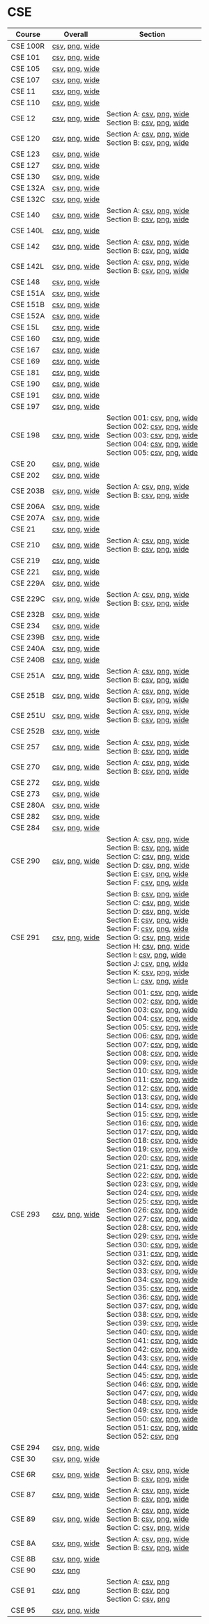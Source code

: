 # CSE

| Course | Overall | Section |
| ------ | ------- | ------- |
| CSE 100R | [csv](https://github.com/UCSD-Historical-Enrollment-Data/2024Winter/blob/main/overall/CSE%20100R.csv), [png](https://raw.githubusercontent.com/UCSD-Historical-Enrollment-Data/2024Winter/main/plot_overall/CSE%20100R.png), [wide](https://raw.githubusercontent.com/UCSD-Historical-Enrollment-Data/2024Winter/main/plot_overall_wide/CSE%20100R.png) |  |
| CSE 101 | [csv](https://github.com/UCSD-Historical-Enrollment-Data/2024Winter/blob/main/overall/CSE%20101.csv), [png](https://raw.githubusercontent.com/UCSD-Historical-Enrollment-Data/2024Winter/main/plot_overall/CSE%20101.png), [wide](https://raw.githubusercontent.com/UCSD-Historical-Enrollment-Data/2024Winter/main/plot_overall_wide/CSE%20101.png) |  |
| CSE 105 | [csv](https://github.com/UCSD-Historical-Enrollment-Data/2024Winter/blob/main/overall/CSE%20105.csv), [png](https://raw.githubusercontent.com/UCSD-Historical-Enrollment-Data/2024Winter/main/plot_overall/CSE%20105.png), [wide](https://raw.githubusercontent.com/UCSD-Historical-Enrollment-Data/2024Winter/main/plot_overall_wide/CSE%20105.png) |  |
| CSE 107 | [csv](https://github.com/UCSD-Historical-Enrollment-Data/2024Winter/blob/main/overall/CSE%20107.csv), [png](https://raw.githubusercontent.com/UCSD-Historical-Enrollment-Data/2024Winter/main/plot_overall/CSE%20107.png), [wide](https://raw.githubusercontent.com/UCSD-Historical-Enrollment-Data/2024Winter/main/plot_overall_wide/CSE%20107.png) |  |
| CSE 11 | [csv](https://github.com/UCSD-Historical-Enrollment-Data/2024Winter/blob/main/overall/CSE%2011.csv), [png](https://raw.githubusercontent.com/UCSD-Historical-Enrollment-Data/2024Winter/main/plot_overall/CSE%2011.png), [wide](https://raw.githubusercontent.com/UCSD-Historical-Enrollment-Data/2024Winter/main/plot_overall_wide/CSE%2011.png) |  |
| CSE 110 | [csv](https://github.com/UCSD-Historical-Enrollment-Data/2024Winter/blob/main/overall/CSE%20110.csv), [png](https://raw.githubusercontent.com/UCSD-Historical-Enrollment-Data/2024Winter/main/plot_overall/CSE%20110.png), [wide](https://raw.githubusercontent.com/UCSD-Historical-Enrollment-Data/2024Winter/main/plot_overall_wide/CSE%20110.png) |  |
| CSE 12 | [csv](https://github.com/UCSD-Historical-Enrollment-Data/2024Winter/blob/main/overall/CSE%2012.csv), [png](https://raw.githubusercontent.com/UCSD-Historical-Enrollment-Data/2024Winter/main/plot_overall/CSE%2012.png), [wide](https://raw.githubusercontent.com/UCSD-Historical-Enrollment-Data/2024Winter/main/plot_overall_wide/CSE%2012.png) | Section A: [csv](https://github.com/UCSD-Historical-Enrollment-Data/2024Winter/blob/main/section/CSE%2012_A.csv), [png](https://raw.githubusercontent.com/UCSD-Historical-Enrollment-Data/2024Winter/main/plot_section/CSE%2012_A.png), [wide](https://raw.githubusercontent.com/UCSD-Historical-Enrollment-Data/2024Winter/main/plot_section_wide/CSE%2012_A.png)<br>Section B: [csv](https://github.com/UCSD-Historical-Enrollment-Data/2024Winter/blob/main/section/CSE%2012_B.csv), [png](https://raw.githubusercontent.com/UCSD-Historical-Enrollment-Data/2024Winter/main/plot_section/CSE%2012_B.png), [wide](https://raw.githubusercontent.com/UCSD-Historical-Enrollment-Data/2024Winter/main/plot_section_wide/CSE%2012_B.png) |
| CSE 120 | [csv](https://github.com/UCSD-Historical-Enrollment-Data/2024Winter/blob/main/overall/CSE%20120.csv), [png](https://raw.githubusercontent.com/UCSD-Historical-Enrollment-Data/2024Winter/main/plot_overall/CSE%20120.png), [wide](https://raw.githubusercontent.com/UCSD-Historical-Enrollment-Data/2024Winter/main/plot_overall_wide/CSE%20120.png) | Section A: [csv](https://github.com/UCSD-Historical-Enrollment-Data/2024Winter/blob/main/section/CSE%20120_A.csv), [png](https://raw.githubusercontent.com/UCSD-Historical-Enrollment-Data/2024Winter/main/plot_section/CSE%20120_A.png), [wide](https://raw.githubusercontent.com/UCSD-Historical-Enrollment-Data/2024Winter/main/plot_section_wide/CSE%20120_A.png)<br>Section B: [csv](https://github.com/UCSD-Historical-Enrollment-Data/2024Winter/blob/main/section/CSE%20120_B.csv), [png](https://raw.githubusercontent.com/UCSD-Historical-Enrollment-Data/2024Winter/main/plot_section/CSE%20120_B.png), [wide](https://raw.githubusercontent.com/UCSD-Historical-Enrollment-Data/2024Winter/main/plot_section_wide/CSE%20120_B.png) |
| CSE 123 | [csv](https://github.com/UCSD-Historical-Enrollment-Data/2024Winter/blob/main/overall/CSE%20123.csv), [png](https://raw.githubusercontent.com/UCSD-Historical-Enrollment-Data/2024Winter/main/plot_overall/CSE%20123.png), [wide](https://raw.githubusercontent.com/UCSD-Historical-Enrollment-Data/2024Winter/main/plot_overall_wide/CSE%20123.png) |  |
| CSE 127 | [csv](https://github.com/UCSD-Historical-Enrollment-Data/2024Winter/blob/main/overall/CSE%20127.csv), [png](https://raw.githubusercontent.com/UCSD-Historical-Enrollment-Data/2024Winter/main/plot_overall/CSE%20127.png), [wide](https://raw.githubusercontent.com/UCSD-Historical-Enrollment-Data/2024Winter/main/plot_overall_wide/CSE%20127.png) |  |
| CSE 130 | [csv](https://github.com/UCSD-Historical-Enrollment-Data/2024Winter/blob/main/overall/CSE%20130.csv), [png](https://raw.githubusercontent.com/UCSD-Historical-Enrollment-Data/2024Winter/main/plot_overall/CSE%20130.png), [wide](https://raw.githubusercontent.com/UCSD-Historical-Enrollment-Data/2024Winter/main/plot_overall_wide/CSE%20130.png) |  |
| CSE 132A | [csv](https://github.com/UCSD-Historical-Enrollment-Data/2024Winter/blob/main/overall/CSE%20132A.csv), [png](https://raw.githubusercontent.com/UCSD-Historical-Enrollment-Data/2024Winter/main/plot_overall/CSE%20132A.png), [wide](https://raw.githubusercontent.com/UCSD-Historical-Enrollment-Data/2024Winter/main/plot_overall_wide/CSE%20132A.png) |  |
| CSE 132C | [csv](https://github.com/UCSD-Historical-Enrollment-Data/2024Winter/blob/main/overall/CSE%20132C.csv), [png](https://raw.githubusercontent.com/UCSD-Historical-Enrollment-Data/2024Winter/main/plot_overall/CSE%20132C.png), [wide](https://raw.githubusercontent.com/UCSD-Historical-Enrollment-Data/2024Winter/main/plot_overall_wide/CSE%20132C.png) |  |
| CSE 140 | [csv](https://github.com/UCSD-Historical-Enrollment-Data/2024Winter/blob/main/overall/CSE%20140.csv), [png](https://raw.githubusercontent.com/UCSD-Historical-Enrollment-Data/2024Winter/main/plot_overall/CSE%20140.png), [wide](https://raw.githubusercontent.com/UCSD-Historical-Enrollment-Data/2024Winter/main/plot_overall_wide/CSE%20140.png) | Section A: [csv](https://github.com/UCSD-Historical-Enrollment-Data/2024Winter/blob/main/section/CSE%20140_A.csv), [png](https://raw.githubusercontent.com/UCSD-Historical-Enrollment-Data/2024Winter/main/plot_section/CSE%20140_A.png), [wide](https://raw.githubusercontent.com/UCSD-Historical-Enrollment-Data/2024Winter/main/plot_section_wide/CSE%20140_A.png)<br>Section B: [csv](https://github.com/UCSD-Historical-Enrollment-Data/2024Winter/blob/main/section/CSE%20140_B.csv), [png](https://raw.githubusercontent.com/UCSD-Historical-Enrollment-Data/2024Winter/main/plot_section/CSE%20140_B.png), [wide](https://raw.githubusercontent.com/UCSD-Historical-Enrollment-Data/2024Winter/main/plot_section_wide/CSE%20140_B.png) |
| CSE 140L | [csv](https://github.com/UCSD-Historical-Enrollment-Data/2024Winter/blob/main/overall/CSE%20140L.csv), [png](https://raw.githubusercontent.com/UCSD-Historical-Enrollment-Data/2024Winter/main/plot_overall/CSE%20140L.png), [wide](https://raw.githubusercontent.com/UCSD-Historical-Enrollment-Data/2024Winter/main/plot_overall_wide/CSE%20140L.png) |  |
| CSE 142 | [csv](https://github.com/UCSD-Historical-Enrollment-Data/2024Winter/blob/main/overall/CSE%20142.csv), [png](https://raw.githubusercontent.com/UCSD-Historical-Enrollment-Data/2024Winter/main/plot_overall/CSE%20142.png), [wide](https://raw.githubusercontent.com/UCSD-Historical-Enrollment-Data/2024Winter/main/plot_overall_wide/CSE%20142.png) | Section A: [csv](https://github.com/UCSD-Historical-Enrollment-Data/2024Winter/blob/main/section/CSE%20142_A.csv), [png](https://raw.githubusercontent.com/UCSD-Historical-Enrollment-Data/2024Winter/main/plot_section/CSE%20142_A.png), [wide](https://raw.githubusercontent.com/UCSD-Historical-Enrollment-Data/2024Winter/main/plot_section_wide/CSE%20142_A.png)<br>Section B: [csv](https://github.com/UCSD-Historical-Enrollment-Data/2024Winter/blob/main/section/CSE%20142_B.csv), [png](https://raw.githubusercontent.com/UCSD-Historical-Enrollment-Data/2024Winter/main/plot_section/CSE%20142_B.png), [wide](https://raw.githubusercontent.com/UCSD-Historical-Enrollment-Data/2024Winter/main/plot_section_wide/CSE%20142_B.png) |
| CSE 142L | [csv](https://github.com/UCSD-Historical-Enrollment-Data/2024Winter/blob/main/overall/CSE%20142L.csv), [png](https://raw.githubusercontent.com/UCSD-Historical-Enrollment-Data/2024Winter/main/plot_overall/CSE%20142L.png), [wide](https://raw.githubusercontent.com/UCSD-Historical-Enrollment-Data/2024Winter/main/plot_overall_wide/CSE%20142L.png) | Section A: [csv](https://github.com/UCSD-Historical-Enrollment-Data/2024Winter/blob/main/section/CSE%20142L_A.csv), [png](https://raw.githubusercontent.com/UCSD-Historical-Enrollment-Data/2024Winter/main/plot_section/CSE%20142L_A.png), [wide](https://raw.githubusercontent.com/UCSD-Historical-Enrollment-Data/2024Winter/main/plot_section_wide/CSE%20142L_A.png)<br>Section B: [csv](https://github.com/UCSD-Historical-Enrollment-Data/2024Winter/blob/main/section/CSE%20142L_B.csv), [png](https://raw.githubusercontent.com/UCSD-Historical-Enrollment-Data/2024Winter/main/plot_section/CSE%20142L_B.png), [wide](https://raw.githubusercontent.com/UCSD-Historical-Enrollment-Data/2024Winter/main/plot_section_wide/CSE%20142L_B.png) |
| CSE 148 | [csv](https://github.com/UCSD-Historical-Enrollment-Data/2024Winter/blob/main/overall/CSE%20148.csv), [png](https://raw.githubusercontent.com/UCSD-Historical-Enrollment-Data/2024Winter/main/plot_overall/CSE%20148.png), [wide](https://raw.githubusercontent.com/UCSD-Historical-Enrollment-Data/2024Winter/main/plot_overall_wide/CSE%20148.png) |  |
| CSE 151A | [csv](https://github.com/UCSD-Historical-Enrollment-Data/2024Winter/blob/main/overall/CSE%20151A.csv), [png](https://raw.githubusercontent.com/UCSD-Historical-Enrollment-Data/2024Winter/main/plot_overall/CSE%20151A.png), [wide](https://raw.githubusercontent.com/UCSD-Historical-Enrollment-Data/2024Winter/main/plot_overall_wide/CSE%20151A.png) |  |
| CSE 151B | [csv](https://github.com/UCSD-Historical-Enrollment-Data/2024Winter/blob/main/overall/CSE%20151B.csv), [png](https://raw.githubusercontent.com/UCSD-Historical-Enrollment-Data/2024Winter/main/plot_overall/CSE%20151B.png), [wide](https://raw.githubusercontent.com/UCSD-Historical-Enrollment-Data/2024Winter/main/plot_overall_wide/CSE%20151B.png) |  |
| CSE 152A | [csv](https://github.com/UCSD-Historical-Enrollment-Data/2024Winter/blob/main/overall/CSE%20152A.csv), [png](https://raw.githubusercontent.com/UCSD-Historical-Enrollment-Data/2024Winter/main/plot_overall/CSE%20152A.png), [wide](https://raw.githubusercontent.com/UCSD-Historical-Enrollment-Data/2024Winter/main/plot_overall_wide/CSE%20152A.png) |  |
| CSE 15L | [csv](https://github.com/UCSD-Historical-Enrollment-Data/2024Winter/blob/main/overall/CSE%2015L.csv), [png](https://raw.githubusercontent.com/UCSD-Historical-Enrollment-Data/2024Winter/main/plot_overall/CSE%2015L.png), [wide](https://raw.githubusercontent.com/UCSD-Historical-Enrollment-Data/2024Winter/main/plot_overall_wide/CSE%2015L.png) |  |
| CSE 160 | [csv](https://github.com/UCSD-Historical-Enrollment-Data/2024Winter/blob/main/overall/CSE%20160.csv), [png](https://raw.githubusercontent.com/UCSD-Historical-Enrollment-Data/2024Winter/main/plot_overall/CSE%20160.png), [wide](https://raw.githubusercontent.com/UCSD-Historical-Enrollment-Data/2024Winter/main/plot_overall_wide/CSE%20160.png) |  |
| CSE 167 | [csv](https://github.com/UCSD-Historical-Enrollment-Data/2024Winter/blob/main/overall/CSE%20167.csv), [png](https://raw.githubusercontent.com/UCSD-Historical-Enrollment-Data/2024Winter/main/plot_overall/CSE%20167.png), [wide](https://raw.githubusercontent.com/UCSD-Historical-Enrollment-Data/2024Winter/main/plot_overall_wide/CSE%20167.png) |  |
| CSE 169 | [csv](https://github.com/UCSD-Historical-Enrollment-Data/2024Winter/blob/main/overall/CSE%20169.csv), [png](https://raw.githubusercontent.com/UCSD-Historical-Enrollment-Data/2024Winter/main/plot_overall/CSE%20169.png), [wide](https://raw.githubusercontent.com/UCSD-Historical-Enrollment-Data/2024Winter/main/plot_overall_wide/CSE%20169.png) |  |
| CSE 181 | [csv](https://github.com/UCSD-Historical-Enrollment-Data/2024Winter/blob/main/overall/CSE%20181.csv), [png](https://raw.githubusercontent.com/UCSD-Historical-Enrollment-Data/2024Winter/main/plot_overall/CSE%20181.png), [wide](https://raw.githubusercontent.com/UCSD-Historical-Enrollment-Data/2024Winter/main/plot_overall_wide/CSE%20181.png) |  |
| CSE 190 | [csv](https://github.com/UCSD-Historical-Enrollment-Data/2024Winter/blob/main/overall/CSE%20190.csv), [png](https://raw.githubusercontent.com/UCSD-Historical-Enrollment-Data/2024Winter/main/plot_overall/CSE%20190.png), [wide](https://raw.githubusercontent.com/UCSD-Historical-Enrollment-Data/2024Winter/main/plot_overall_wide/CSE%20190.png) |  |
| CSE 191 | [csv](https://github.com/UCSD-Historical-Enrollment-Data/2024Winter/blob/main/overall/CSE%20191.csv), [png](https://raw.githubusercontent.com/UCSD-Historical-Enrollment-Data/2024Winter/main/plot_overall/CSE%20191.png), [wide](https://raw.githubusercontent.com/UCSD-Historical-Enrollment-Data/2024Winter/main/plot_overall_wide/CSE%20191.png) |  |
| CSE 197 | [csv](https://github.com/UCSD-Historical-Enrollment-Data/2024Winter/blob/main/overall/CSE%20197.csv), [png](https://raw.githubusercontent.com/UCSD-Historical-Enrollment-Data/2024Winter/main/plot_overall/CSE%20197.png), [wide](https://raw.githubusercontent.com/UCSD-Historical-Enrollment-Data/2024Winter/main/plot_overall_wide/CSE%20197.png) |  |
| CSE 198 | [csv](https://github.com/UCSD-Historical-Enrollment-Data/2024Winter/blob/main/overall/CSE%20198.csv), [png](https://raw.githubusercontent.com/UCSD-Historical-Enrollment-Data/2024Winter/main/plot_overall/CSE%20198.png), [wide](https://raw.githubusercontent.com/UCSD-Historical-Enrollment-Data/2024Winter/main/plot_overall_wide/CSE%20198.png) | Section 001: [csv](https://github.com/UCSD-Historical-Enrollment-Data/2024Winter/blob/main/section/CSE%20198_001.csv), [png](https://raw.githubusercontent.com/UCSD-Historical-Enrollment-Data/2024Winter/main/plot_section/CSE%20198_001.png), [wide](https://raw.githubusercontent.com/UCSD-Historical-Enrollment-Data/2024Winter/main/plot_section_wide/CSE%20198_001.png)<br>Section 002: [csv](https://github.com/UCSD-Historical-Enrollment-Data/2024Winter/blob/main/section/CSE%20198_002.csv), [png](https://raw.githubusercontent.com/UCSD-Historical-Enrollment-Data/2024Winter/main/plot_section/CSE%20198_002.png), [wide](https://raw.githubusercontent.com/UCSD-Historical-Enrollment-Data/2024Winter/main/plot_section_wide/CSE%20198_002.png)<br>Section 003: [csv](https://github.com/UCSD-Historical-Enrollment-Data/2024Winter/blob/main/section/CSE%20198_003.csv), [png](https://raw.githubusercontent.com/UCSD-Historical-Enrollment-Data/2024Winter/main/plot_section/CSE%20198_003.png), [wide](https://raw.githubusercontent.com/UCSD-Historical-Enrollment-Data/2024Winter/main/plot_section_wide/CSE%20198_003.png)<br>Section 004: [csv](https://github.com/UCSD-Historical-Enrollment-Data/2024Winter/blob/main/section/CSE%20198_004.csv), [png](https://raw.githubusercontent.com/UCSD-Historical-Enrollment-Data/2024Winter/main/plot_section/CSE%20198_004.png), [wide](https://raw.githubusercontent.com/UCSD-Historical-Enrollment-Data/2024Winter/main/plot_section_wide/CSE%20198_004.png)<br>Section 005: [csv](https://github.com/UCSD-Historical-Enrollment-Data/2024Winter/blob/main/section/CSE%20198_005.csv), [png](https://raw.githubusercontent.com/UCSD-Historical-Enrollment-Data/2024Winter/main/plot_section/CSE%20198_005.png), [wide](https://raw.githubusercontent.com/UCSD-Historical-Enrollment-Data/2024Winter/main/plot_section_wide/CSE%20198_005.png) |
| CSE 20 | [csv](https://github.com/UCSD-Historical-Enrollment-Data/2024Winter/blob/main/overall/CSE%2020.csv), [png](https://raw.githubusercontent.com/UCSD-Historical-Enrollment-Data/2024Winter/main/plot_overall/CSE%2020.png), [wide](https://raw.githubusercontent.com/UCSD-Historical-Enrollment-Data/2024Winter/main/plot_overall_wide/CSE%2020.png) |  |
| CSE 202 | [csv](https://github.com/UCSD-Historical-Enrollment-Data/2024Winter/blob/main/overall/CSE%20202.csv), [png](https://raw.githubusercontent.com/UCSD-Historical-Enrollment-Data/2024Winter/main/plot_overall/CSE%20202.png), [wide](https://raw.githubusercontent.com/UCSD-Historical-Enrollment-Data/2024Winter/main/plot_overall_wide/CSE%20202.png) |  |
| CSE 203B | [csv](https://github.com/UCSD-Historical-Enrollment-Data/2024Winter/blob/main/overall/CSE%20203B.csv), [png](https://raw.githubusercontent.com/UCSD-Historical-Enrollment-Data/2024Winter/main/plot_overall/CSE%20203B.png), [wide](https://raw.githubusercontent.com/UCSD-Historical-Enrollment-Data/2024Winter/main/plot_overall_wide/CSE%20203B.png) | Section A: [csv](https://github.com/UCSD-Historical-Enrollment-Data/2024Winter/blob/main/section/CSE%20203B_A.csv), [png](https://raw.githubusercontent.com/UCSD-Historical-Enrollment-Data/2024Winter/main/plot_section/CSE%20203B_A.png), [wide](https://raw.githubusercontent.com/UCSD-Historical-Enrollment-Data/2024Winter/main/plot_section_wide/CSE%20203B_A.png)<br>Section B: [csv](https://github.com/UCSD-Historical-Enrollment-Data/2024Winter/blob/main/section/CSE%20203B_B.csv), [png](https://raw.githubusercontent.com/UCSD-Historical-Enrollment-Data/2024Winter/main/plot_section/CSE%20203B_B.png), [wide](https://raw.githubusercontent.com/UCSD-Historical-Enrollment-Data/2024Winter/main/plot_section_wide/CSE%20203B_B.png) |
| CSE 206A | [csv](https://github.com/UCSD-Historical-Enrollment-Data/2024Winter/blob/main/overall/CSE%20206A.csv), [png](https://raw.githubusercontent.com/UCSD-Historical-Enrollment-Data/2024Winter/main/plot_overall/CSE%20206A.png), [wide](https://raw.githubusercontent.com/UCSD-Historical-Enrollment-Data/2024Winter/main/plot_overall_wide/CSE%20206A.png) |  |
| CSE 207A | [csv](https://github.com/UCSD-Historical-Enrollment-Data/2024Winter/blob/main/overall/CSE%20207A.csv), [png](https://raw.githubusercontent.com/UCSD-Historical-Enrollment-Data/2024Winter/main/plot_overall/CSE%20207A.png), [wide](https://raw.githubusercontent.com/UCSD-Historical-Enrollment-Data/2024Winter/main/plot_overall_wide/CSE%20207A.png) |  |
| CSE 21 | [csv](https://github.com/UCSD-Historical-Enrollment-Data/2024Winter/blob/main/overall/CSE%2021.csv), [png](https://raw.githubusercontent.com/UCSD-Historical-Enrollment-Data/2024Winter/main/plot_overall/CSE%2021.png), [wide](https://raw.githubusercontent.com/UCSD-Historical-Enrollment-Data/2024Winter/main/plot_overall_wide/CSE%2021.png) |  |
| CSE 210 | [csv](https://github.com/UCSD-Historical-Enrollment-Data/2024Winter/blob/main/overall/CSE%20210.csv), [png](https://raw.githubusercontent.com/UCSD-Historical-Enrollment-Data/2024Winter/main/plot_overall/CSE%20210.png), [wide](https://raw.githubusercontent.com/UCSD-Historical-Enrollment-Data/2024Winter/main/plot_overall_wide/CSE%20210.png) | Section A: [csv](https://github.com/UCSD-Historical-Enrollment-Data/2024Winter/blob/main/section/CSE%20210_A.csv), [png](https://raw.githubusercontent.com/UCSD-Historical-Enrollment-Data/2024Winter/main/plot_section/CSE%20210_A.png), [wide](https://raw.githubusercontent.com/UCSD-Historical-Enrollment-Data/2024Winter/main/plot_section_wide/CSE%20210_A.png)<br>Section B: [csv](https://github.com/UCSD-Historical-Enrollment-Data/2024Winter/blob/main/section/CSE%20210_B.csv), [png](https://raw.githubusercontent.com/UCSD-Historical-Enrollment-Data/2024Winter/main/plot_section/CSE%20210_B.png), [wide](https://raw.githubusercontent.com/UCSD-Historical-Enrollment-Data/2024Winter/main/plot_section_wide/CSE%20210_B.png) |
| CSE 219 | [csv](https://github.com/UCSD-Historical-Enrollment-Data/2024Winter/blob/main/overall/CSE%20219.csv), [png](https://raw.githubusercontent.com/UCSD-Historical-Enrollment-Data/2024Winter/main/plot_overall/CSE%20219.png), [wide](https://raw.githubusercontent.com/UCSD-Historical-Enrollment-Data/2024Winter/main/plot_overall_wide/CSE%20219.png) |  |
| CSE 221 | [csv](https://github.com/UCSD-Historical-Enrollment-Data/2024Winter/blob/main/overall/CSE%20221.csv), [png](https://raw.githubusercontent.com/UCSD-Historical-Enrollment-Data/2024Winter/main/plot_overall/CSE%20221.png), [wide](https://raw.githubusercontent.com/UCSD-Historical-Enrollment-Data/2024Winter/main/plot_overall_wide/CSE%20221.png) |  |
| CSE 229A | [csv](https://github.com/UCSD-Historical-Enrollment-Data/2024Winter/blob/main/overall/CSE%20229A.csv), [png](https://raw.githubusercontent.com/UCSD-Historical-Enrollment-Data/2024Winter/main/plot_overall/CSE%20229A.png), [wide](https://raw.githubusercontent.com/UCSD-Historical-Enrollment-Data/2024Winter/main/plot_overall_wide/CSE%20229A.png) |  |
| CSE 229C | [csv](https://github.com/UCSD-Historical-Enrollment-Data/2024Winter/blob/main/overall/CSE%20229C.csv), [png](https://raw.githubusercontent.com/UCSD-Historical-Enrollment-Data/2024Winter/main/plot_overall/CSE%20229C.png), [wide](https://raw.githubusercontent.com/UCSD-Historical-Enrollment-Data/2024Winter/main/plot_overall_wide/CSE%20229C.png) | Section A: [csv](https://github.com/UCSD-Historical-Enrollment-Data/2024Winter/blob/main/section/CSE%20229C_A.csv), [png](https://raw.githubusercontent.com/UCSD-Historical-Enrollment-Data/2024Winter/main/plot_section/CSE%20229C_A.png), [wide](https://raw.githubusercontent.com/UCSD-Historical-Enrollment-Data/2024Winter/main/plot_section_wide/CSE%20229C_A.png)<br>Section B: [csv](https://github.com/UCSD-Historical-Enrollment-Data/2024Winter/blob/main/section/CSE%20229C_B.csv), [png](https://raw.githubusercontent.com/UCSD-Historical-Enrollment-Data/2024Winter/main/plot_section/CSE%20229C_B.png), [wide](https://raw.githubusercontent.com/UCSD-Historical-Enrollment-Data/2024Winter/main/plot_section_wide/CSE%20229C_B.png) |
| CSE 232B | [csv](https://github.com/UCSD-Historical-Enrollment-Data/2024Winter/blob/main/overall/CSE%20232B.csv), [png](https://raw.githubusercontent.com/UCSD-Historical-Enrollment-Data/2024Winter/main/plot_overall/CSE%20232B.png), [wide](https://raw.githubusercontent.com/UCSD-Historical-Enrollment-Data/2024Winter/main/plot_overall_wide/CSE%20232B.png) |  |
| CSE 234 | [csv](https://github.com/UCSD-Historical-Enrollment-Data/2024Winter/blob/main/overall/CSE%20234.csv), [png](https://raw.githubusercontent.com/UCSD-Historical-Enrollment-Data/2024Winter/main/plot_overall/CSE%20234.png), [wide](https://raw.githubusercontent.com/UCSD-Historical-Enrollment-Data/2024Winter/main/plot_overall_wide/CSE%20234.png) |  |
| CSE 239B | [csv](https://github.com/UCSD-Historical-Enrollment-Data/2024Winter/blob/main/overall/CSE%20239B.csv), [png](https://raw.githubusercontent.com/UCSD-Historical-Enrollment-Data/2024Winter/main/plot_overall/CSE%20239B.png), [wide](https://raw.githubusercontent.com/UCSD-Historical-Enrollment-Data/2024Winter/main/plot_overall_wide/CSE%20239B.png) |  |
| CSE 240A | [csv](https://github.com/UCSD-Historical-Enrollment-Data/2024Winter/blob/main/overall/CSE%20240A.csv), [png](https://raw.githubusercontent.com/UCSD-Historical-Enrollment-Data/2024Winter/main/plot_overall/CSE%20240A.png), [wide](https://raw.githubusercontent.com/UCSD-Historical-Enrollment-Data/2024Winter/main/plot_overall_wide/CSE%20240A.png) |  |
| CSE 240B | [csv](https://github.com/UCSD-Historical-Enrollment-Data/2024Winter/blob/main/overall/CSE%20240B.csv), [png](https://raw.githubusercontent.com/UCSD-Historical-Enrollment-Data/2024Winter/main/plot_overall/CSE%20240B.png), [wide](https://raw.githubusercontent.com/UCSD-Historical-Enrollment-Data/2024Winter/main/plot_overall_wide/CSE%20240B.png) |  |
| CSE 251A | [csv](https://github.com/UCSD-Historical-Enrollment-Data/2024Winter/blob/main/overall/CSE%20251A.csv), [png](https://raw.githubusercontent.com/UCSD-Historical-Enrollment-Data/2024Winter/main/plot_overall/CSE%20251A.png), [wide](https://raw.githubusercontent.com/UCSD-Historical-Enrollment-Data/2024Winter/main/plot_overall_wide/CSE%20251A.png) | Section A: [csv](https://github.com/UCSD-Historical-Enrollment-Data/2024Winter/blob/main/section/CSE%20251A_A.csv), [png](https://raw.githubusercontent.com/UCSD-Historical-Enrollment-Data/2024Winter/main/plot_section/CSE%20251A_A.png), [wide](https://raw.githubusercontent.com/UCSD-Historical-Enrollment-Data/2024Winter/main/plot_section_wide/CSE%20251A_A.png)<br>Section B: [csv](https://github.com/UCSD-Historical-Enrollment-Data/2024Winter/blob/main/section/CSE%20251A_B.csv), [png](https://raw.githubusercontent.com/UCSD-Historical-Enrollment-Data/2024Winter/main/plot_section/CSE%20251A_B.png), [wide](https://raw.githubusercontent.com/UCSD-Historical-Enrollment-Data/2024Winter/main/plot_section_wide/CSE%20251A_B.png) |
| CSE 251B | [csv](https://github.com/UCSD-Historical-Enrollment-Data/2024Winter/blob/main/overall/CSE%20251B.csv), [png](https://raw.githubusercontent.com/UCSD-Historical-Enrollment-Data/2024Winter/main/plot_overall/CSE%20251B.png), [wide](https://raw.githubusercontent.com/UCSD-Historical-Enrollment-Data/2024Winter/main/plot_overall_wide/CSE%20251B.png) | Section A: [csv](https://github.com/UCSD-Historical-Enrollment-Data/2024Winter/blob/main/section/CSE%20251B_A.csv), [png](https://raw.githubusercontent.com/UCSD-Historical-Enrollment-Data/2024Winter/main/plot_section/CSE%20251B_A.png), [wide](https://raw.githubusercontent.com/UCSD-Historical-Enrollment-Data/2024Winter/main/plot_section_wide/CSE%20251B_A.png)<br>Section B: [csv](https://github.com/UCSD-Historical-Enrollment-Data/2024Winter/blob/main/section/CSE%20251B_B.csv), [png](https://raw.githubusercontent.com/UCSD-Historical-Enrollment-Data/2024Winter/main/plot_section/CSE%20251B_B.png), [wide](https://raw.githubusercontent.com/UCSD-Historical-Enrollment-Data/2024Winter/main/plot_section_wide/CSE%20251B_B.png) |
| CSE 251U | [csv](https://github.com/UCSD-Historical-Enrollment-Data/2024Winter/blob/main/overall/CSE%20251U.csv), [png](https://raw.githubusercontent.com/UCSD-Historical-Enrollment-Data/2024Winter/main/plot_overall/CSE%20251U.png), [wide](https://raw.githubusercontent.com/UCSD-Historical-Enrollment-Data/2024Winter/main/plot_overall_wide/CSE%20251U.png) | Section A: [csv](https://github.com/UCSD-Historical-Enrollment-Data/2024Winter/blob/main/section/CSE%20251U_A.csv), [png](https://raw.githubusercontent.com/UCSD-Historical-Enrollment-Data/2024Winter/main/plot_section/CSE%20251U_A.png), [wide](https://raw.githubusercontent.com/UCSD-Historical-Enrollment-Data/2024Winter/main/plot_section_wide/CSE%20251U_A.png)<br>Section B: [csv](https://github.com/UCSD-Historical-Enrollment-Data/2024Winter/blob/main/section/CSE%20251U_B.csv), [png](https://raw.githubusercontent.com/UCSD-Historical-Enrollment-Data/2024Winter/main/plot_section/CSE%20251U_B.png), [wide](https://raw.githubusercontent.com/UCSD-Historical-Enrollment-Data/2024Winter/main/plot_section_wide/CSE%20251U_B.png) |
| CSE 252B | [csv](https://github.com/UCSD-Historical-Enrollment-Data/2024Winter/blob/main/overall/CSE%20252B.csv), [png](https://raw.githubusercontent.com/UCSD-Historical-Enrollment-Data/2024Winter/main/plot_overall/CSE%20252B.png), [wide](https://raw.githubusercontent.com/UCSD-Historical-Enrollment-Data/2024Winter/main/plot_overall_wide/CSE%20252B.png) |  |
| CSE 257 | [csv](https://github.com/UCSD-Historical-Enrollment-Data/2024Winter/blob/main/overall/CSE%20257.csv), [png](https://raw.githubusercontent.com/UCSD-Historical-Enrollment-Data/2024Winter/main/plot_overall/CSE%20257.png), [wide](https://raw.githubusercontent.com/UCSD-Historical-Enrollment-Data/2024Winter/main/plot_overall_wide/CSE%20257.png) | Section A: [csv](https://github.com/UCSD-Historical-Enrollment-Data/2024Winter/blob/main/section/CSE%20257_A.csv), [png](https://raw.githubusercontent.com/UCSD-Historical-Enrollment-Data/2024Winter/main/plot_section/CSE%20257_A.png), [wide](https://raw.githubusercontent.com/UCSD-Historical-Enrollment-Data/2024Winter/main/plot_section_wide/CSE%20257_A.png)<br>Section B: [csv](https://github.com/UCSD-Historical-Enrollment-Data/2024Winter/blob/main/section/CSE%20257_B.csv), [png](https://raw.githubusercontent.com/UCSD-Historical-Enrollment-Data/2024Winter/main/plot_section/CSE%20257_B.png), [wide](https://raw.githubusercontent.com/UCSD-Historical-Enrollment-Data/2024Winter/main/plot_section_wide/CSE%20257_B.png) |
| CSE 270 | [csv](https://github.com/UCSD-Historical-Enrollment-Data/2024Winter/blob/main/overall/CSE%20270.csv), [png](https://raw.githubusercontent.com/UCSD-Historical-Enrollment-Data/2024Winter/main/plot_overall/CSE%20270.png), [wide](https://raw.githubusercontent.com/UCSD-Historical-Enrollment-Data/2024Winter/main/plot_overall_wide/CSE%20270.png) | Section A: [csv](https://github.com/UCSD-Historical-Enrollment-Data/2024Winter/blob/main/section/CSE%20270_A.csv), [png](https://raw.githubusercontent.com/UCSD-Historical-Enrollment-Data/2024Winter/main/plot_section/CSE%20270_A.png), [wide](https://raw.githubusercontent.com/UCSD-Historical-Enrollment-Data/2024Winter/main/plot_section_wide/CSE%20270_A.png)<br>Section B: [csv](https://github.com/UCSD-Historical-Enrollment-Data/2024Winter/blob/main/section/CSE%20270_B.csv), [png](https://raw.githubusercontent.com/UCSD-Historical-Enrollment-Data/2024Winter/main/plot_section/CSE%20270_B.png), [wide](https://raw.githubusercontent.com/UCSD-Historical-Enrollment-Data/2024Winter/main/plot_section_wide/CSE%20270_B.png) |
| CSE 272 | [csv](https://github.com/UCSD-Historical-Enrollment-Data/2024Winter/blob/main/overall/CSE%20272.csv), [png](https://raw.githubusercontent.com/UCSD-Historical-Enrollment-Data/2024Winter/main/plot_overall/CSE%20272.png), [wide](https://raw.githubusercontent.com/UCSD-Historical-Enrollment-Data/2024Winter/main/plot_overall_wide/CSE%20272.png) |  |
| CSE 273 | [csv](https://github.com/UCSD-Historical-Enrollment-Data/2024Winter/blob/main/overall/CSE%20273.csv), [png](https://raw.githubusercontent.com/UCSD-Historical-Enrollment-Data/2024Winter/main/plot_overall/CSE%20273.png), [wide](https://raw.githubusercontent.com/UCSD-Historical-Enrollment-Data/2024Winter/main/plot_overall_wide/CSE%20273.png) |  |
| CSE 280A | [csv](https://github.com/UCSD-Historical-Enrollment-Data/2024Winter/blob/main/overall/CSE%20280A.csv), [png](https://raw.githubusercontent.com/UCSD-Historical-Enrollment-Data/2024Winter/main/plot_overall/CSE%20280A.png), [wide](https://raw.githubusercontent.com/UCSD-Historical-Enrollment-Data/2024Winter/main/plot_overall_wide/CSE%20280A.png) |  |
| CSE 282 | [csv](https://github.com/UCSD-Historical-Enrollment-Data/2024Winter/blob/main/overall/CSE%20282.csv), [png](https://raw.githubusercontent.com/UCSD-Historical-Enrollment-Data/2024Winter/main/plot_overall/CSE%20282.png), [wide](https://raw.githubusercontent.com/UCSD-Historical-Enrollment-Data/2024Winter/main/plot_overall_wide/CSE%20282.png) |  |
| CSE 284 | [csv](https://github.com/UCSD-Historical-Enrollment-Data/2024Winter/blob/main/overall/CSE%20284.csv), [png](https://raw.githubusercontent.com/UCSD-Historical-Enrollment-Data/2024Winter/main/plot_overall/CSE%20284.png), [wide](https://raw.githubusercontent.com/UCSD-Historical-Enrollment-Data/2024Winter/main/plot_overall_wide/CSE%20284.png) |  |
| CSE 290 | [csv](https://github.com/UCSD-Historical-Enrollment-Data/2024Winter/blob/main/overall/CSE%20290.csv), [png](https://raw.githubusercontent.com/UCSD-Historical-Enrollment-Data/2024Winter/main/plot_overall/CSE%20290.png), [wide](https://raw.githubusercontent.com/UCSD-Historical-Enrollment-Data/2024Winter/main/plot_overall_wide/CSE%20290.png) | Section A: [csv](https://github.com/UCSD-Historical-Enrollment-Data/2024Winter/blob/main/section/CSE%20290_A.csv), [png](https://raw.githubusercontent.com/UCSD-Historical-Enrollment-Data/2024Winter/main/plot_section/CSE%20290_A.png), [wide](https://raw.githubusercontent.com/UCSD-Historical-Enrollment-Data/2024Winter/main/plot_section_wide/CSE%20290_A.png)<br>Section B: [csv](https://github.com/UCSD-Historical-Enrollment-Data/2024Winter/blob/main/section/CSE%20290_B.csv), [png](https://raw.githubusercontent.com/UCSD-Historical-Enrollment-Data/2024Winter/main/plot_section/CSE%20290_B.png), [wide](https://raw.githubusercontent.com/UCSD-Historical-Enrollment-Data/2024Winter/main/plot_section_wide/CSE%20290_B.png)<br>Section C: [csv](https://github.com/UCSD-Historical-Enrollment-Data/2024Winter/blob/main/section/CSE%20290_C.csv), [png](https://raw.githubusercontent.com/UCSD-Historical-Enrollment-Data/2024Winter/main/plot_section/CSE%20290_C.png), [wide](https://raw.githubusercontent.com/UCSD-Historical-Enrollment-Data/2024Winter/main/plot_section_wide/CSE%20290_C.png)<br>Section D: [csv](https://github.com/UCSD-Historical-Enrollment-Data/2024Winter/blob/main/section/CSE%20290_D.csv), [png](https://raw.githubusercontent.com/UCSD-Historical-Enrollment-Data/2024Winter/main/plot_section/CSE%20290_D.png), [wide](https://raw.githubusercontent.com/UCSD-Historical-Enrollment-Data/2024Winter/main/plot_section_wide/CSE%20290_D.png)<br>Section E: [csv](https://github.com/UCSD-Historical-Enrollment-Data/2024Winter/blob/main/section/CSE%20290_E.csv), [png](https://raw.githubusercontent.com/UCSD-Historical-Enrollment-Data/2024Winter/main/plot_section/CSE%20290_E.png), [wide](https://raw.githubusercontent.com/UCSD-Historical-Enrollment-Data/2024Winter/main/plot_section_wide/CSE%20290_E.png)<br>Section F: [csv](https://github.com/UCSD-Historical-Enrollment-Data/2024Winter/blob/main/section/CSE%20290_F.csv), [png](https://raw.githubusercontent.com/UCSD-Historical-Enrollment-Data/2024Winter/main/plot_section/CSE%20290_F.png), [wide](https://raw.githubusercontent.com/UCSD-Historical-Enrollment-Data/2024Winter/main/plot_section_wide/CSE%20290_F.png) |
| CSE 291 | [csv](https://github.com/UCSD-Historical-Enrollment-Data/2024Winter/blob/main/overall/CSE%20291.csv), [png](https://raw.githubusercontent.com/UCSD-Historical-Enrollment-Data/2024Winter/main/plot_overall/CSE%20291.png), [wide](https://raw.githubusercontent.com/UCSD-Historical-Enrollment-Data/2024Winter/main/plot_overall_wide/CSE%20291.png) | Section B: [csv](https://github.com/UCSD-Historical-Enrollment-Data/2024Winter/blob/main/section/CSE%20291_B.csv), [png](https://raw.githubusercontent.com/UCSD-Historical-Enrollment-Data/2024Winter/main/plot_section/CSE%20291_B.png), [wide](https://raw.githubusercontent.com/UCSD-Historical-Enrollment-Data/2024Winter/main/plot_section_wide/CSE%20291_B.png)<br>Section C: [csv](https://github.com/UCSD-Historical-Enrollment-Data/2024Winter/blob/main/section/CSE%20291_C.csv), [png](https://raw.githubusercontent.com/UCSD-Historical-Enrollment-Data/2024Winter/main/plot_section/CSE%20291_C.png), [wide](https://raw.githubusercontent.com/UCSD-Historical-Enrollment-Data/2024Winter/main/plot_section_wide/CSE%20291_C.png)<br>Section D: [csv](https://github.com/UCSD-Historical-Enrollment-Data/2024Winter/blob/main/section/CSE%20291_D.csv), [png](https://raw.githubusercontent.com/UCSD-Historical-Enrollment-Data/2024Winter/main/plot_section/CSE%20291_D.png), [wide](https://raw.githubusercontent.com/UCSD-Historical-Enrollment-Data/2024Winter/main/plot_section_wide/CSE%20291_D.png)<br>Section E: [csv](https://github.com/UCSD-Historical-Enrollment-Data/2024Winter/blob/main/section/CSE%20291_E.csv), [png](https://raw.githubusercontent.com/UCSD-Historical-Enrollment-Data/2024Winter/main/plot_section/CSE%20291_E.png), [wide](https://raw.githubusercontent.com/UCSD-Historical-Enrollment-Data/2024Winter/main/plot_section_wide/CSE%20291_E.png)<br>Section F: [csv](https://github.com/UCSD-Historical-Enrollment-Data/2024Winter/blob/main/section/CSE%20291_F.csv), [png](https://raw.githubusercontent.com/UCSD-Historical-Enrollment-Data/2024Winter/main/plot_section/CSE%20291_F.png), [wide](https://raw.githubusercontent.com/UCSD-Historical-Enrollment-Data/2024Winter/main/plot_section_wide/CSE%20291_F.png)<br>Section G: [csv](https://github.com/UCSD-Historical-Enrollment-Data/2024Winter/blob/main/section/CSE%20291_G.csv), [png](https://raw.githubusercontent.com/UCSD-Historical-Enrollment-Data/2024Winter/main/plot_section/CSE%20291_G.png), [wide](https://raw.githubusercontent.com/UCSD-Historical-Enrollment-Data/2024Winter/main/plot_section_wide/CSE%20291_G.png)<br>Section H: [csv](https://github.com/UCSD-Historical-Enrollment-Data/2024Winter/blob/main/section/CSE%20291_H.csv), [png](https://raw.githubusercontent.com/UCSD-Historical-Enrollment-Data/2024Winter/main/plot_section/CSE%20291_H.png), [wide](https://raw.githubusercontent.com/UCSD-Historical-Enrollment-Data/2024Winter/main/plot_section_wide/CSE%20291_H.png)<br>Section I: [csv](https://github.com/UCSD-Historical-Enrollment-Data/2024Winter/blob/main/section/CSE%20291_I.csv), [png](https://raw.githubusercontent.com/UCSD-Historical-Enrollment-Data/2024Winter/main/plot_section/CSE%20291_I.png), [wide](https://raw.githubusercontent.com/UCSD-Historical-Enrollment-Data/2024Winter/main/plot_section_wide/CSE%20291_I.png)<br>Section J: [csv](https://github.com/UCSD-Historical-Enrollment-Data/2024Winter/blob/main/section/CSE%20291_J.csv), [png](https://raw.githubusercontent.com/UCSD-Historical-Enrollment-Data/2024Winter/main/plot_section/CSE%20291_J.png), [wide](https://raw.githubusercontent.com/UCSD-Historical-Enrollment-Data/2024Winter/main/plot_section_wide/CSE%20291_J.png)<br>Section K: [csv](https://github.com/UCSD-Historical-Enrollment-Data/2024Winter/blob/main/section/CSE%20291_K.csv), [png](https://raw.githubusercontent.com/UCSD-Historical-Enrollment-Data/2024Winter/main/plot_section/CSE%20291_K.png), [wide](https://raw.githubusercontent.com/UCSD-Historical-Enrollment-Data/2024Winter/main/plot_section_wide/CSE%20291_K.png)<br>Section L: [csv](https://github.com/UCSD-Historical-Enrollment-Data/2024Winter/blob/main/section/CSE%20291_L.csv), [png](https://raw.githubusercontent.com/UCSD-Historical-Enrollment-Data/2024Winter/main/plot_section/CSE%20291_L.png), [wide](https://raw.githubusercontent.com/UCSD-Historical-Enrollment-Data/2024Winter/main/plot_section_wide/CSE%20291_L.png) |
| CSE 293 | [csv](https://github.com/UCSD-Historical-Enrollment-Data/2024Winter/blob/main/overall/CSE%20293.csv), [png](https://raw.githubusercontent.com/UCSD-Historical-Enrollment-Data/2024Winter/main/plot_overall/CSE%20293.png), [wide](https://raw.githubusercontent.com/UCSD-Historical-Enrollment-Data/2024Winter/main/plot_overall_wide/CSE%20293.png) | Section 001: [csv](https://github.com/UCSD-Historical-Enrollment-Data/2024Winter/blob/main/section/CSE%20293_001.csv), [png](https://raw.githubusercontent.com/UCSD-Historical-Enrollment-Data/2024Winter/main/plot_section/CSE%20293_001.png), [wide](https://raw.githubusercontent.com/UCSD-Historical-Enrollment-Data/2024Winter/main/plot_section_wide/CSE%20293_001.png)<br>Section 002: [csv](https://github.com/UCSD-Historical-Enrollment-Data/2024Winter/blob/main/section/CSE%20293_002.csv), [png](https://raw.githubusercontent.com/UCSD-Historical-Enrollment-Data/2024Winter/main/plot_section/CSE%20293_002.png), [wide](https://raw.githubusercontent.com/UCSD-Historical-Enrollment-Data/2024Winter/main/plot_section_wide/CSE%20293_002.png)<br>Section 003: [csv](https://github.com/UCSD-Historical-Enrollment-Data/2024Winter/blob/main/section/CSE%20293_003.csv), [png](https://raw.githubusercontent.com/UCSD-Historical-Enrollment-Data/2024Winter/main/plot_section/CSE%20293_003.png), [wide](https://raw.githubusercontent.com/UCSD-Historical-Enrollment-Data/2024Winter/main/plot_section_wide/CSE%20293_003.png)<br>Section 004: [csv](https://github.com/UCSD-Historical-Enrollment-Data/2024Winter/blob/main/section/CSE%20293_004.csv), [png](https://raw.githubusercontent.com/UCSD-Historical-Enrollment-Data/2024Winter/main/plot_section/CSE%20293_004.png), [wide](https://raw.githubusercontent.com/UCSD-Historical-Enrollment-Data/2024Winter/main/plot_section_wide/CSE%20293_004.png)<br>Section 005: [csv](https://github.com/UCSD-Historical-Enrollment-Data/2024Winter/blob/main/section/CSE%20293_005.csv), [png](https://raw.githubusercontent.com/UCSD-Historical-Enrollment-Data/2024Winter/main/plot_section/CSE%20293_005.png), [wide](https://raw.githubusercontent.com/UCSD-Historical-Enrollment-Data/2024Winter/main/plot_section_wide/CSE%20293_005.png)<br>Section 006: [csv](https://github.com/UCSD-Historical-Enrollment-Data/2024Winter/blob/main/section/CSE%20293_006.csv), [png](https://raw.githubusercontent.com/UCSD-Historical-Enrollment-Data/2024Winter/main/plot_section/CSE%20293_006.png), [wide](https://raw.githubusercontent.com/UCSD-Historical-Enrollment-Data/2024Winter/main/plot_section_wide/CSE%20293_006.png)<br>Section 007: [csv](https://github.com/UCSD-Historical-Enrollment-Data/2024Winter/blob/main/section/CSE%20293_007.csv), [png](https://raw.githubusercontent.com/UCSD-Historical-Enrollment-Data/2024Winter/main/plot_section/CSE%20293_007.png), [wide](https://raw.githubusercontent.com/UCSD-Historical-Enrollment-Data/2024Winter/main/plot_section_wide/CSE%20293_007.png)<br>Section 008: [csv](https://github.com/UCSD-Historical-Enrollment-Data/2024Winter/blob/main/section/CSE%20293_008.csv), [png](https://raw.githubusercontent.com/UCSD-Historical-Enrollment-Data/2024Winter/main/plot_section/CSE%20293_008.png), [wide](https://raw.githubusercontent.com/UCSD-Historical-Enrollment-Data/2024Winter/main/plot_section_wide/CSE%20293_008.png)<br>Section 009: [csv](https://github.com/UCSD-Historical-Enrollment-Data/2024Winter/blob/main/section/CSE%20293_009.csv), [png](https://raw.githubusercontent.com/UCSD-Historical-Enrollment-Data/2024Winter/main/plot_section/CSE%20293_009.png), [wide](https://raw.githubusercontent.com/UCSD-Historical-Enrollment-Data/2024Winter/main/plot_section_wide/CSE%20293_009.png)<br>Section 010: [csv](https://github.com/UCSD-Historical-Enrollment-Data/2024Winter/blob/main/section/CSE%20293_010.csv), [png](https://raw.githubusercontent.com/UCSD-Historical-Enrollment-Data/2024Winter/main/plot_section/CSE%20293_010.png), [wide](https://raw.githubusercontent.com/UCSD-Historical-Enrollment-Data/2024Winter/main/plot_section_wide/CSE%20293_010.png)<br>Section 011: [csv](https://github.com/UCSD-Historical-Enrollment-Data/2024Winter/blob/main/section/CSE%20293_011.csv), [png](https://raw.githubusercontent.com/UCSD-Historical-Enrollment-Data/2024Winter/main/plot_section/CSE%20293_011.png), [wide](https://raw.githubusercontent.com/UCSD-Historical-Enrollment-Data/2024Winter/main/plot_section_wide/CSE%20293_011.png)<br>Section 012: [csv](https://github.com/UCSD-Historical-Enrollment-Data/2024Winter/blob/main/section/CSE%20293_012.csv), [png](https://raw.githubusercontent.com/UCSD-Historical-Enrollment-Data/2024Winter/main/plot_section/CSE%20293_012.png), [wide](https://raw.githubusercontent.com/UCSD-Historical-Enrollment-Data/2024Winter/main/plot_section_wide/CSE%20293_012.png)<br>Section 013: [csv](https://github.com/UCSD-Historical-Enrollment-Data/2024Winter/blob/main/section/CSE%20293_013.csv), [png](https://raw.githubusercontent.com/UCSD-Historical-Enrollment-Data/2024Winter/main/plot_section/CSE%20293_013.png), [wide](https://raw.githubusercontent.com/UCSD-Historical-Enrollment-Data/2024Winter/main/plot_section_wide/CSE%20293_013.png)<br>Section 014: [csv](https://github.com/UCSD-Historical-Enrollment-Data/2024Winter/blob/main/section/CSE%20293_014.csv), [png](https://raw.githubusercontent.com/UCSD-Historical-Enrollment-Data/2024Winter/main/plot_section/CSE%20293_014.png), [wide](https://raw.githubusercontent.com/UCSD-Historical-Enrollment-Data/2024Winter/main/plot_section_wide/CSE%20293_014.png)<br>Section 015: [csv](https://github.com/UCSD-Historical-Enrollment-Data/2024Winter/blob/main/section/CSE%20293_015.csv), [png](https://raw.githubusercontent.com/UCSD-Historical-Enrollment-Data/2024Winter/main/plot_section/CSE%20293_015.png), [wide](https://raw.githubusercontent.com/UCSD-Historical-Enrollment-Data/2024Winter/main/plot_section_wide/CSE%20293_015.png)<br>Section 016: [csv](https://github.com/UCSD-Historical-Enrollment-Data/2024Winter/blob/main/section/CSE%20293_016.csv), [png](https://raw.githubusercontent.com/UCSD-Historical-Enrollment-Data/2024Winter/main/plot_section/CSE%20293_016.png), [wide](https://raw.githubusercontent.com/UCSD-Historical-Enrollment-Data/2024Winter/main/plot_section_wide/CSE%20293_016.png)<br>Section 017: [csv](https://github.com/UCSD-Historical-Enrollment-Data/2024Winter/blob/main/section/CSE%20293_017.csv), [png](https://raw.githubusercontent.com/UCSD-Historical-Enrollment-Data/2024Winter/main/plot_section/CSE%20293_017.png), [wide](https://raw.githubusercontent.com/UCSD-Historical-Enrollment-Data/2024Winter/main/plot_section_wide/CSE%20293_017.png)<br>Section 018: [csv](https://github.com/UCSD-Historical-Enrollment-Data/2024Winter/blob/main/section/CSE%20293_018.csv), [png](https://raw.githubusercontent.com/UCSD-Historical-Enrollment-Data/2024Winter/main/plot_section/CSE%20293_018.png), [wide](https://raw.githubusercontent.com/UCSD-Historical-Enrollment-Data/2024Winter/main/plot_section_wide/CSE%20293_018.png)<br>Section 019: [csv](https://github.com/UCSD-Historical-Enrollment-Data/2024Winter/blob/main/section/CSE%20293_019.csv), [png](https://raw.githubusercontent.com/UCSD-Historical-Enrollment-Data/2024Winter/main/plot_section/CSE%20293_019.png), [wide](https://raw.githubusercontent.com/UCSD-Historical-Enrollment-Data/2024Winter/main/plot_section_wide/CSE%20293_019.png)<br>Section 020: [csv](https://github.com/UCSD-Historical-Enrollment-Data/2024Winter/blob/main/section/CSE%20293_020.csv), [png](https://raw.githubusercontent.com/UCSD-Historical-Enrollment-Data/2024Winter/main/plot_section/CSE%20293_020.png), [wide](https://raw.githubusercontent.com/UCSD-Historical-Enrollment-Data/2024Winter/main/plot_section_wide/CSE%20293_020.png)<br>Section 021: [csv](https://github.com/UCSD-Historical-Enrollment-Data/2024Winter/blob/main/section/CSE%20293_021.csv), [png](https://raw.githubusercontent.com/UCSD-Historical-Enrollment-Data/2024Winter/main/plot_section/CSE%20293_021.png), [wide](https://raw.githubusercontent.com/UCSD-Historical-Enrollment-Data/2024Winter/main/plot_section_wide/CSE%20293_021.png)<br>Section 022: [csv](https://github.com/UCSD-Historical-Enrollment-Data/2024Winter/blob/main/section/CSE%20293_022.csv), [png](https://raw.githubusercontent.com/UCSD-Historical-Enrollment-Data/2024Winter/main/plot_section/CSE%20293_022.png), [wide](https://raw.githubusercontent.com/UCSD-Historical-Enrollment-Data/2024Winter/main/plot_section_wide/CSE%20293_022.png)<br>Section 023: [csv](https://github.com/UCSD-Historical-Enrollment-Data/2024Winter/blob/main/section/CSE%20293_023.csv), [png](https://raw.githubusercontent.com/UCSD-Historical-Enrollment-Data/2024Winter/main/plot_section/CSE%20293_023.png), [wide](https://raw.githubusercontent.com/UCSD-Historical-Enrollment-Data/2024Winter/main/plot_section_wide/CSE%20293_023.png)<br>Section 024: [csv](https://github.com/UCSD-Historical-Enrollment-Data/2024Winter/blob/main/section/CSE%20293_024.csv), [png](https://raw.githubusercontent.com/UCSD-Historical-Enrollment-Data/2024Winter/main/plot_section/CSE%20293_024.png), [wide](https://raw.githubusercontent.com/UCSD-Historical-Enrollment-Data/2024Winter/main/plot_section_wide/CSE%20293_024.png)<br>Section 025: [csv](https://github.com/UCSD-Historical-Enrollment-Data/2024Winter/blob/main/section/CSE%20293_025.csv), [png](https://raw.githubusercontent.com/UCSD-Historical-Enrollment-Data/2024Winter/main/plot_section/CSE%20293_025.png), [wide](https://raw.githubusercontent.com/UCSD-Historical-Enrollment-Data/2024Winter/main/plot_section_wide/CSE%20293_025.png)<br>Section 026: [csv](https://github.com/UCSD-Historical-Enrollment-Data/2024Winter/blob/main/section/CSE%20293_026.csv), [png](https://raw.githubusercontent.com/UCSD-Historical-Enrollment-Data/2024Winter/main/plot_section/CSE%20293_026.png), [wide](https://raw.githubusercontent.com/UCSD-Historical-Enrollment-Data/2024Winter/main/plot_section_wide/CSE%20293_026.png)<br>Section 027: [csv](https://github.com/UCSD-Historical-Enrollment-Data/2024Winter/blob/main/section/CSE%20293_027.csv), [png](https://raw.githubusercontent.com/UCSD-Historical-Enrollment-Data/2024Winter/main/plot_section/CSE%20293_027.png), [wide](https://raw.githubusercontent.com/UCSD-Historical-Enrollment-Data/2024Winter/main/plot_section_wide/CSE%20293_027.png)<br>Section 028: [csv](https://github.com/UCSD-Historical-Enrollment-Data/2024Winter/blob/main/section/CSE%20293_028.csv), [png](https://raw.githubusercontent.com/UCSD-Historical-Enrollment-Data/2024Winter/main/plot_section/CSE%20293_028.png), [wide](https://raw.githubusercontent.com/UCSD-Historical-Enrollment-Data/2024Winter/main/plot_section_wide/CSE%20293_028.png)<br>Section 029: [csv](https://github.com/UCSD-Historical-Enrollment-Data/2024Winter/blob/main/section/CSE%20293_029.csv), [png](https://raw.githubusercontent.com/UCSD-Historical-Enrollment-Data/2024Winter/main/plot_section/CSE%20293_029.png), [wide](https://raw.githubusercontent.com/UCSD-Historical-Enrollment-Data/2024Winter/main/plot_section_wide/CSE%20293_029.png)<br>Section 030: [csv](https://github.com/UCSD-Historical-Enrollment-Data/2024Winter/blob/main/section/CSE%20293_030.csv), [png](https://raw.githubusercontent.com/UCSD-Historical-Enrollment-Data/2024Winter/main/plot_section/CSE%20293_030.png), [wide](https://raw.githubusercontent.com/UCSD-Historical-Enrollment-Data/2024Winter/main/plot_section_wide/CSE%20293_030.png)<br>Section 031: [csv](https://github.com/UCSD-Historical-Enrollment-Data/2024Winter/blob/main/section/CSE%20293_031.csv), [png](https://raw.githubusercontent.com/UCSD-Historical-Enrollment-Data/2024Winter/main/plot_section/CSE%20293_031.png), [wide](https://raw.githubusercontent.com/UCSD-Historical-Enrollment-Data/2024Winter/main/plot_section_wide/CSE%20293_031.png)<br>Section 032: [csv](https://github.com/UCSD-Historical-Enrollment-Data/2024Winter/blob/main/section/CSE%20293_032.csv), [png](https://raw.githubusercontent.com/UCSD-Historical-Enrollment-Data/2024Winter/main/plot_section/CSE%20293_032.png), [wide](https://raw.githubusercontent.com/UCSD-Historical-Enrollment-Data/2024Winter/main/plot_section_wide/CSE%20293_032.png)<br>Section 033: [csv](https://github.com/UCSD-Historical-Enrollment-Data/2024Winter/blob/main/section/CSE%20293_033.csv), [png](https://raw.githubusercontent.com/UCSD-Historical-Enrollment-Data/2024Winter/main/plot_section/CSE%20293_033.png), [wide](https://raw.githubusercontent.com/UCSD-Historical-Enrollment-Data/2024Winter/main/plot_section_wide/CSE%20293_033.png)<br>Section 034: [csv](https://github.com/UCSD-Historical-Enrollment-Data/2024Winter/blob/main/section/CSE%20293_034.csv), [png](https://raw.githubusercontent.com/UCSD-Historical-Enrollment-Data/2024Winter/main/plot_section/CSE%20293_034.png), [wide](https://raw.githubusercontent.com/UCSD-Historical-Enrollment-Data/2024Winter/main/plot_section_wide/CSE%20293_034.png)<br>Section 035: [csv](https://github.com/UCSD-Historical-Enrollment-Data/2024Winter/blob/main/section/CSE%20293_035.csv), [png](https://raw.githubusercontent.com/UCSD-Historical-Enrollment-Data/2024Winter/main/plot_section/CSE%20293_035.png), [wide](https://raw.githubusercontent.com/UCSD-Historical-Enrollment-Data/2024Winter/main/plot_section_wide/CSE%20293_035.png)<br>Section 036: [csv](https://github.com/UCSD-Historical-Enrollment-Data/2024Winter/blob/main/section/CSE%20293_036.csv), [png](https://raw.githubusercontent.com/UCSD-Historical-Enrollment-Data/2024Winter/main/plot_section/CSE%20293_036.png), [wide](https://raw.githubusercontent.com/UCSD-Historical-Enrollment-Data/2024Winter/main/plot_section_wide/CSE%20293_036.png)<br>Section 037: [csv](https://github.com/UCSD-Historical-Enrollment-Data/2024Winter/blob/main/section/CSE%20293_037.csv), [png](https://raw.githubusercontent.com/UCSD-Historical-Enrollment-Data/2024Winter/main/plot_section/CSE%20293_037.png), [wide](https://raw.githubusercontent.com/UCSD-Historical-Enrollment-Data/2024Winter/main/plot_section_wide/CSE%20293_037.png)<br>Section 038: [csv](https://github.com/UCSD-Historical-Enrollment-Data/2024Winter/blob/main/section/CSE%20293_038.csv), [png](https://raw.githubusercontent.com/UCSD-Historical-Enrollment-Data/2024Winter/main/plot_section/CSE%20293_038.png), [wide](https://raw.githubusercontent.com/UCSD-Historical-Enrollment-Data/2024Winter/main/plot_section_wide/CSE%20293_038.png)<br>Section 039: [csv](https://github.com/UCSD-Historical-Enrollment-Data/2024Winter/blob/main/section/CSE%20293_039.csv), [png](https://raw.githubusercontent.com/UCSD-Historical-Enrollment-Data/2024Winter/main/plot_section/CSE%20293_039.png), [wide](https://raw.githubusercontent.com/UCSD-Historical-Enrollment-Data/2024Winter/main/plot_section_wide/CSE%20293_039.png)<br>Section 040: [csv](https://github.com/UCSD-Historical-Enrollment-Data/2024Winter/blob/main/section/CSE%20293_040.csv), [png](https://raw.githubusercontent.com/UCSD-Historical-Enrollment-Data/2024Winter/main/plot_section/CSE%20293_040.png), [wide](https://raw.githubusercontent.com/UCSD-Historical-Enrollment-Data/2024Winter/main/plot_section_wide/CSE%20293_040.png)<br>Section 041: [csv](https://github.com/UCSD-Historical-Enrollment-Data/2024Winter/blob/main/section/CSE%20293_041.csv), [png](https://raw.githubusercontent.com/UCSD-Historical-Enrollment-Data/2024Winter/main/plot_section/CSE%20293_041.png), [wide](https://raw.githubusercontent.com/UCSD-Historical-Enrollment-Data/2024Winter/main/plot_section_wide/CSE%20293_041.png)<br>Section 042: [csv](https://github.com/UCSD-Historical-Enrollment-Data/2024Winter/blob/main/section/CSE%20293_042.csv), [png](https://raw.githubusercontent.com/UCSD-Historical-Enrollment-Data/2024Winter/main/plot_section/CSE%20293_042.png), [wide](https://raw.githubusercontent.com/UCSD-Historical-Enrollment-Data/2024Winter/main/plot_section_wide/CSE%20293_042.png)<br>Section 043: [csv](https://github.com/UCSD-Historical-Enrollment-Data/2024Winter/blob/main/section/CSE%20293_043.csv), [png](https://raw.githubusercontent.com/UCSD-Historical-Enrollment-Data/2024Winter/main/plot_section/CSE%20293_043.png), [wide](https://raw.githubusercontent.com/UCSD-Historical-Enrollment-Data/2024Winter/main/plot_section_wide/CSE%20293_043.png)<br>Section 044: [csv](https://github.com/UCSD-Historical-Enrollment-Data/2024Winter/blob/main/section/CSE%20293_044.csv), [png](https://raw.githubusercontent.com/UCSD-Historical-Enrollment-Data/2024Winter/main/plot_section/CSE%20293_044.png), [wide](https://raw.githubusercontent.com/UCSD-Historical-Enrollment-Data/2024Winter/main/plot_section_wide/CSE%20293_044.png)<br>Section 045: [csv](https://github.com/UCSD-Historical-Enrollment-Data/2024Winter/blob/main/section/CSE%20293_045.csv), [png](https://raw.githubusercontent.com/UCSD-Historical-Enrollment-Data/2024Winter/main/plot_section/CSE%20293_045.png), [wide](https://raw.githubusercontent.com/UCSD-Historical-Enrollment-Data/2024Winter/main/plot_section_wide/CSE%20293_045.png)<br>Section 046: [csv](https://github.com/UCSD-Historical-Enrollment-Data/2024Winter/blob/main/section/CSE%20293_046.csv), [png](https://raw.githubusercontent.com/UCSD-Historical-Enrollment-Data/2024Winter/main/plot_section/CSE%20293_046.png), [wide](https://raw.githubusercontent.com/UCSD-Historical-Enrollment-Data/2024Winter/main/plot_section_wide/CSE%20293_046.png)<br>Section 047: [csv](https://github.com/UCSD-Historical-Enrollment-Data/2024Winter/blob/main/section/CSE%20293_047.csv), [png](https://raw.githubusercontent.com/UCSD-Historical-Enrollment-Data/2024Winter/main/plot_section/CSE%20293_047.png), [wide](https://raw.githubusercontent.com/UCSD-Historical-Enrollment-Data/2024Winter/main/plot_section_wide/CSE%20293_047.png)<br>Section 048: [csv](https://github.com/UCSD-Historical-Enrollment-Data/2024Winter/blob/main/section/CSE%20293_048.csv), [png](https://raw.githubusercontent.com/UCSD-Historical-Enrollment-Data/2024Winter/main/plot_section/CSE%20293_048.png), [wide](https://raw.githubusercontent.com/UCSD-Historical-Enrollment-Data/2024Winter/main/plot_section_wide/CSE%20293_048.png)<br>Section 049: [csv](https://github.com/UCSD-Historical-Enrollment-Data/2024Winter/blob/main/section/CSE%20293_049.csv), [png](https://raw.githubusercontent.com/UCSD-Historical-Enrollment-Data/2024Winter/main/plot_section/CSE%20293_049.png), [wide](https://raw.githubusercontent.com/UCSD-Historical-Enrollment-Data/2024Winter/main/plot_section_wide/CSE%20293_049.png)<br>Section 050: [csv](https://github.com/UCSD-Historical-Enrollment-Data/2024Winter/blob/main/section/CSE%20293_050.csv), [png](https://raw.githubusercontent.com/UCSD-Historical-Enrollment-Data/2024Winter/main/plot_section/CSE%20293_050.png), [wide](https://raw.githubusercontent.com/UCSD-Historical-Enrollment-Data/2024Winter/main/plot_section_wide/CSE%20293_050.png)<br>Section 051: [csv](https://github.com/UCSD-Historical-Enrollment-Data/2024Winter/blob/main/section/CSE%20293_051.csv), [png](https://raw.githubusercontent.com/UCSD-Historical-Enrollment-Data/2024Winter/main/plot_section/CSE%20293_051.png), [wide](https://raw.githubusercontent.com/UCSD-Historical-Enrollment-Data/2024Winter/main/plot_section_wide/CSE%20293_051.png)<br>Section 052: [csv](https://github.com/UCSD-Historical-Enrollment-Data/2024Winter/blob/main/section/CSE%20293_052.csv), [png](https://raw.githubusercontent.com/UCSD-Historical-Enrollment-Data/2024Winter/main/plot_section/CSE%20293_052.png) |
| CSE 294 | [csv](https://github.com/UCSD-Historical-Enrollment-Data/2024Winter/blob/main/overall/CSE%20294.csv), [png](https://raw.githubusercontent.com/UCSD-Historical-Enrollment-Data/2024Winter/main/plot_overall/CSE%20294.png), [wide](https://raw.githubusercontent.com/UCSD-Historical-Enrollment-Data/2024Winter/main/plot_overall_wide/CSE%20294.png) |  |
| CSE 30 | [csv](https://github.com/UCSD-Historical-Enrollment-Data/2024Winter/blob/main/overall/CSE%2030.csv), [png](https://raw.githubusercontent.com/UCSD-Historical-Enrollment-Data/2024Winter/main/plot_overall/CSE%2030.png), [wide](https://raw.githubusercontent.com/UCSD-Historical-Enrollment-Data/2024Winter/main/plot_overall_wide/CSE%2030.png) |  |
| CSE 6R | [csv](https://github.com/UCSD-Historical-Enrollment-Data/2024Winter/blob/main/overall/CSE%206R.csv), [png](https://raw.githubusercontent.com/UCSD-Historical-Enrollment-Data/2024Winter/main/plot_overall/CSE%206R.png), [wide](https://raw.githubusercontent.com/UCSD-Historical-Enrollment-Data/2024Winter/main/plot_overall_wide/CSE%206R.png) | Section A: [csv](https://github.com/UCSD-Historical-Enrollment-Data/2024Winter/blob/main/section/CSE%206R_A.csv), [png](https://raw.githubusercontent.com/UCSD-Historical-Enrollment-Data/2024Winter/main/plot_section/CSE%206R_A.png), [wide](https://raw.githubusercontent.com/UCSD-Historical-Enrollment-Data/2024Winter/main/plot_section_wide/CSE%206R_A.png)<br>Section B: [csv](https://github.com/UCSD-Historical-Enrollment-Data/2024Winter/blob/main/section/CSE%206R_B.csv), [png](https://raw.githubusercontent.com/UCSD-Historical-Enrollment-Data/2024Winter/main/plot_section/CSE%206R_B.png), [wide](https://raw.githubusercontent.com/UCSD-Historical-Enrollment-Data/2024Winter/main/plot_section_wide/CSE%206R_B.png) |
| CSE 87 | [csv](https://github.com/UCSD-Historical-Enrollment-Data/2024Winter/blob/main/overall/CSE%2087.csv), [png](https://raw.githubusercontent.com/UCSD-Historical-Enrollment-Data/2024Winter/main/plot_overall/CSE%2087.png), [wide](https://raw.githubusercontent.com/UCSD-Historical-Enrollment-Data/2024Winter/main/plot_overall_wide/CSE%2087.png) | Section A: [csv](https://github.com/UCSD-Historical-Enrollment-Data/2024Winter/blob/main/section/CSE%2087_A.csv), [png](https://raw.githubusercontent.com/UCSD-Historical-Enrollment-Data/2024Winter/main/plot_section/CSE%2087_A.png), [wide](https://raw.githubusercontent.com/UCSD-Historical-Enrollment-Data/2024Winter/main/plot_section_wide/CSE%2087_A.png)<br>Section B: [csv](https://github.com/UCSD-Historical-Enrollment-Data/2024Winter/blob/main/section/CSE%2087_B.csv), [png](https://raw.githubusercontent.com/UCSD-Historical-Enrollment-Data/2024Winter/main/plot_section/CSE%2087_B.png), [wide](https://raw.githubusercontent.com/UCSD-Historical-Enrollment-Data/2024Winter/main/plot_section_wide/CSE%2087_B.png) |
| CSE 89 | [csv](https://github.com/UCSD-Historical-Enrollment-Data/2024Winter/blob/main/overall/CSE%2089.csv), [png](https://raw.githubusercontent.com/UCSD-Historical-Enrollment-Data/2024Winter/main/plot_overall/CSE%2089.png), [wide](https://raw.githubusercontent.com/UCSD-Historical-Enrollment-Data/2024Winter/main/plot_overall_wide/CSE%2089.png) | Section A: [csv](https://github.com/UCSD-Historical-Enrollment-Data/2024Winter/blob/main/section/CSE%2089_A.csv), [png](https://raw.githubusercontent.com/UCSD-Historical-Enrollment-Data/2024Winter/main/plot_section/CSE%2089_A.png), [wide](https://raw.githubusercontent.com/UCSD-Historical-Enrollment-Data/2024Winter/main/plot_section_wide/CSE%2089_A.png)<br>Section B: [csv](https://github.com/UCSD-Historical-Enrollment-Data/2024Winter/blob/main/section/CSE%2089_B.csv), [png](https://raw.githubusercontent.com/UCSD-Historical-Enrollment-Data/2024Winter/main/plot_section/CSE%2089_B.png), [wide](https://raw.githubusercontent.com/UCSD-Historical-Enrollment-Data/2024Winter/main/plot_section_wide/CSE%2089_B.png)<br>Section C: [csv](https://github.com/UCSD-Historical-Enrollment-Data/2024Winter/blob/main/section/CSE%2089_C.csv), [png](https://raw.githubusercontent.com/UCSD-Historical-Enrollment-Data/2024Winter/main/plot_section/CSE%2089_C.png), [wide](https://raw.githubusercontent.com/UCSD-Historical-Enrollment-Data/2024Winter/main/plot_section_wide/CSE%2089_C.png) |
| CSE 8A | [csv](https://github.com/UCSD-Historical-Enrollment-Data/2024Winter/blob/main/overall/CSE%208A.csv), [png](https://raw.githubusercontent.com/UCSD-Historical-Enrollment-Data/2024Winter/main/plot_overall/CSE%208A.png), [wide](https://raw.githubusercontent.com/UCSD-Historical-Enrollment-Data/2024Winter/main/plot_overall_wide/CSE%208A.png) | Section A: [csv](https://github.com/UCSD-Historical-Enrollment-Data/2024Winter/blob/main/section/CSE%208A_A.csv), [png](https://raw.githubusercontent.com/UCSD-Historical-Enrollment-Data/2024Winter/main/plot_section/CSE%208A_A.png), [wide](https://raw.githubusercontent.com/UCSD-Historical-Enrollment-Data/2024Winter/main/plot_section_wide/CSE%208A_A.png)<br>Section B: [csv](https://github.com/UCSD-Historical-Enrollment-Data/2024Winter/blob/main/section/CSE%208A_B.csv), [png](https://raw.githubusercontent.com/UCSD-Historical-Enrollment-Data/2024Winter/main/plot_section/CSE%208A_B.png), [wide](https://raw.githubusercontent.com/UCSD-Historical-Enrollment-Data/2024Winter/main/plot_section_wide/CSE%208A_B.png) |
| CSE 8B | [csv](https://github.com/UCSD-Historical-Enrollment-Data/2024Winter/blob/main/overall/CSE%208B.csv), [png](https://raw.githubusercontent.com/UCSD-Historical-Enrollment-Data/2024Winter/main/plot_overall/CSE%208B.png), [wide](https://raw.githubusercontent.com/UCSD-Historical-Enrollment-Data/2024Winter/main/plot_overall_wide/CSE%208B.png) |  |
| CSE 90 | [csv](https://github.com/UCSD-Historical-Enrollment-Data/2024Winter/blob/main/overall/CSE%2090.csv), [png](https://raw.githubusercontent.com/UCSD-Historical-Enrollment-Data/2024Winter/main/plot_overall/CSE%2090.png) |  |
| CSE 91 | [csv](https://github.com/UCSD-Historical-Enrollment-Data/2024Winter/blob/main/overall/CSE%2091.csv), [png](https://raw.githubusercontent.com/UCSD-Historical-Enrollment-Data/2024Winter/main/plot_overall/CSE%2091.png) | Section A: [csv](https://github.com/UCSD-Historical-Enrollment-Data/2024Winter/blob/main/section/CSE%2091_A.csv), [png](https://raw.githubusercontent.com/UCSD-Historical-Enrollment-Data/2024Winter/main/plot_section/CSE%2091_A.png)<br>Section B: [csv](https://github.com/UCSD-Historical-Enrollment-Data/2024Winter/blob/main/section/CSE%2091_B.csv), [png](https://raw.githubusercontent.com/UCSD-Historical-Enrollment-Data/2024Winter/main/plot_section/CSE%2091_B.png)<br>Section C: [csv](https://github.com/UCSD-Historical-Enrollment-Data/2024Winter/blob/main/section/CSE%2091_C.csv), [png](https://raw.githubusercontent.com/UCSD-Historical-Enrollment-Data/2024Winter/main/plot_section/CSE%2091_C.png) |
| CSE 95 | [csv](https://github.com/UCSD-Historical-Enrollment-Data/2024Winter/blob/main/overall/CSE%2095.csv), [png](https://raw.githubusercontent.com/UCSD-Historical-Enrollment-Data/2024Winter/main/plot_overall/CSE%2095.png), [wide](https://raw.githubusercontent.com/UCSD-Historical-Enrollment-Data/2024Winter/main/plot_overall_wide/CSE%2095.png) |  |
